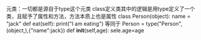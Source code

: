 元类：一切都是源自于type这个元类
    class定义类其中的逻辑是用type定义了一个类，且赋予了属性和方法，方法本质上也是属性
    class Person(object):
        name = "jack"
        def eat(self):
            print("I am eating")
     等同于
     Person = type("Person",(object,),{"name":jack})
     def __init__(self,age):
        sele.age=age
        

